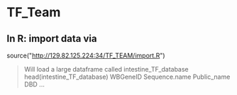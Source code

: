 # TF_Team

## In R: import data via
source("http://129.82.125.224:34/TF_TEAM/import.R")
>Will load a large dataframe called intestine_TF_database
>head(intestine_TF_database)
WBGeneID Sequence.name Public_name                   DBD ...
